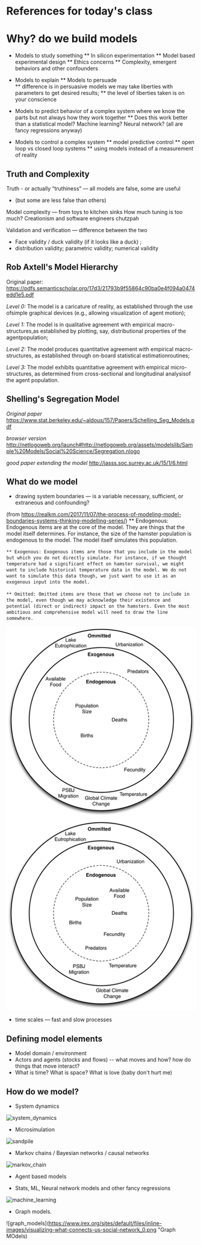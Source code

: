 # References for today's class

# Why? do we build models 
* Models to study something
** In silicon experimentation
** Model based experimental design
** Ethics concerns
** Complexity, emergent behaviors and other confounders

* Models to explain
**  Models to persuade  
** difference is in persuasive models we may take liberties with parameters to get desired results; 
** the level of liberties taken is on your conscience

* Models to predict behavior of a complex system where we know the parts but not always how they work together
** Does this work better than a statistical model? Machine learning? Neural network? (all are fancy regressions anyway)

* Models to control a complex system 
** model predictive control 
** open loop vs closed loop systems 
** using models instead of a measurement of reality

## Truth and Complexity

Truth - or actually “truthiness” — all models are false, some are useful
* (but some are less false than others) 

Model complexity — from toys to kitchen sinks
How much tuning is too much? Creationism and software engineers chutzpah 


Validation and verification — difference between the two 
* Face validity / duck validity (if it looks like a duck) ; 
* distribution validity; parametric validity; numerical validity


## Rob Axtell's Model Hierarchy

Original paper: https://pdfs.semanticscholar.org/17d3/21793b9f55864c90ba0e4f094a0474edd1e5.pdf

*Level 0:* The model is a caricature of reality, as established through the use ofsimple graphical devices (e.g., allowing visualization of agent motion);

*Level 1:* The model is in qualitative agreement with empirical macro- structures,as established by plotting, say, distributional properties of the agentpopulation;

*Level 2:* The model produces quantitative agreement with empirical macro-structures, as established through on-board statistical estimationroutines; 

*Level 3:* The model exhibits quantitative agreement with empirical micro-structures, as determined from cross-sectional and longitudinal analysisof the agent population.

## Shelling's Segregation Model
*Original paper*
https://www.stat.berkeley.edu/~aldous/157/Papers/Schelling_Seg_Models.pdf

*browser version*
http://netlogoweb.org/launch#http://netlogoweb.org/assets/modelslib/Sample%20Models/Social%20Science/Segregation.nlogo

*good paper extending the model*
http://jasss.soc.surrey.ac.uk/15/1/6.html

## What do we model
* drawing system boundaries — is a variable necessary, sufficient, or extraneous and confounding?

(from https://realkm.com/2017/11/07/the-process-of-modeling-model-boundaries-systems-thinking-modelling-series/)
    ** Endogenous: Endogenous items are at the core of the model. They are things that the model itself determines. For instance, the size of the hamster population is endogenous to the model. The model itself simulates this population.

    ** Exogenous: Exogenous items are those that you include in the model but which you do not directly simulate. For instance, if we thought temperature had a significant effect on hamster survival, we might want to include historical temperature data in the model. We do not want to simulate this data though, we just want to use it as an exogenous input into the model.

    ** Omitted: Omitted items are those that we choose not to include in the model, even though we may acknowledge their existence and potential (direct or indirect) impact on the hamsters. Even the most ambitious and comprehensive model will need to draw the line somewhere.
    
![alt text](system_boundaries.png "System Boundaries")



* time scales  — fast and slow processes

## Defining model elements
* Model domain / environment 
* Actors and agents (stocks and flows) -- what moves and how? how do things that move interact?
* What is time? What is space? What is love (baby don't hurt me)

## How do we model? 

* System dynamics

![system_dynamics](https://en.wikipedia.org/wiki/System_dynamics#/media/File:Adoption_SFD_ANI_s.gif "System Dynamics gif")

* Microsimulation

![sandpile](http://www.cmth.ph.ic.ac.uk/people/k.christensen/research/figures/sandpile.gif "Sandpile Model")

* Markov chains / Bayesian networks / causal networks

![markov_chain](https://www.mathpages.com/home/kmath494/kmath494_files/image002.gif "Markov Chain Model")

* Agent based models

* Stats, ML, Neural network models and other fancy regressions

![machine_learning](https://sklearn.org/_images/sphx_glr_plot_classifier_comparison_001.png "Machine Learning")

* Graph models.

![graph_models](https://www.irex.org/sites/default/files/inline-images/visualizing-what-connects-us-social-network_0.png "Graph MOdels)
